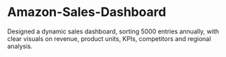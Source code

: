 # Amazon-Sales-Dashboard
Designed a dynamic sales dashboard, sorting 5000 entries annually, with clear visuals on revenue, product units,  KPIs, competitors and regional analysis.  
